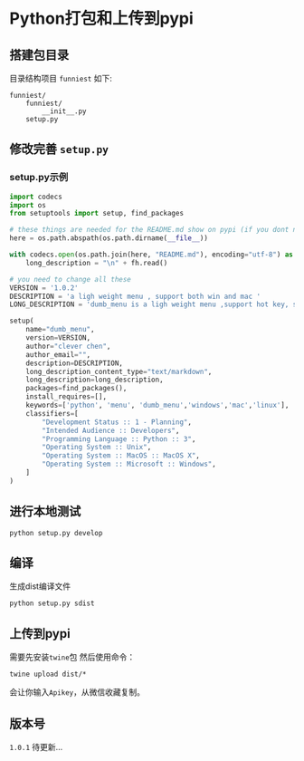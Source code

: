 # Python打包和上传到pypi
## 搭建包目录
目录结构项目 `funniest` 如下:
```
funniest/
    funniest/
        __init__.py
    setup.py
```
## 修改完善 `setup.py`
### setup.py示例
```python
import codecs
import os
from setuptools import setup, find_packages

# these things are needed for the README.md show on pypi (if you dont need delete it)
here = os.path.abspath(os.path.dirname(__file__))

with codecs.open(os.path.join(here, "README.md"), encoding="utf-8") as fh:
    long_description = "\n" + fh.read()

# you need to change all these
VERSION = '1.0.2'
DESCRIPTION = 'a ligh weight menu , support both win and mac '
LONG_DESCRIPTION = 'dumb_menu is a ligh weight menu ,support hot key, support both win and mac'

setup(
    name="dumb_menu",
    version=VERSION,
    author="clever chen",
    author_email="",
    description=DESCRIPTION,
    long_description_content_type="text/markdown",
    long_description=long_description,
    packages=find_packages(),
    install_requires=[],
    keywords=['python', 'menu', 'dumb_menu','windows','mac','linux'],
    classifiers=[
        "Development Status :: 1 - Planning",
        "Intended Audience :: Developers",
        "Programming Language :: Python :: 3",
        "Operating System :: Unix",
        "Operating System :: MacOS :: MacOS X",
        "Operating System :: Microsoft :: Windows",
    ]
)
```
## 进行本地测试 
```
python setup.py develop
```
## 编译 
生成dist编译文件
```
python setup.py sdist
```
## 上传到pypi
需要先安装`twine`包
然后使用命令：
```
twine upload dist/*
```
会让你输入`Apikey`，从微信收藏复制。

## 版本号
`1.0.1` 待更新...